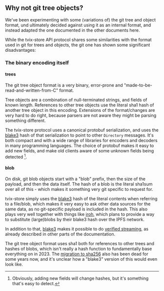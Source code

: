 ## Why not git tree objects?

We've been experimenting with some (variations of) the git tree and object
format, und ultimately decided against using it as an internal format, and
instead adapted the one documented in the other documents here.

While the tvix-store API protocol shares some similarities with the format used
in git for trees and objects, the git one has shown some significant
disadvantages:

### The binary encoding itself

#### trees
The git tree object format is a very binary, error-prone and
"made-to-be-read-and-written-from-C" format.

Tree objects are a combination of null-terminated strings, and fields of known
length. References to other tree objects use the literal sha1 hash of another
tree object in this encoding.
Extensions of the format/changes are very hard to do right, because parsers are
not aware they might be parsing something different.

The tvix-store protocol uses a canonical protobuf serialization, and uses
the [blake3][blake3] hash of that serialization to point to other `Directory`
messages.
It's both compact and with a wide range of libraries for encoders and decoders
in many programming languages.
The choice of protobuf makes it easy to add new fields, and make old clients
aware of some unknown fields being detected [^adding-fields].

#### blob
On disk, git blob objects start with a "blob" prefix, then the size of the
payload, and then the data itself. The hash of a blob is the literal sha1sum
over all of this - which makes it something very git specific to request for.

tvix-store simply uses the [blake3][blake3] hash of the literal contents
when referring to a file/blob, which makes it very easy to ask other data
sources for the same data, as no git-specific payload is included in the hash.
This also plays very well together with things like [iroh][iroh-discussion],
which plans to provide a way to substitute (large)blobs by their blake3 hash
over the IPFS network.

In addition to that, [blake3][blake3] makes it possible to do
[verified streaming][bao], as already described in other parts of the
documentation.

The git tree object format uses sha1 both for references to other trees and
hashes of blobs, which isn't really a hash function to fundamentally base
everything on in 2023.
The [migration to sha256][git-sha256] also has been dead for some years now,
and it's unclear how a "blake3" version of this would even look like.

[bao]: https://github.com/oconnor663/bao
[blake3]: https://github.com/BLAKE3-team/BLAKE3
[git-sha256]: https://git-scm.com/docs/hash-function-transition/
[iroh-discussion]: https://github.com/n0-computer/iroh/discussions/707#discussioncomment-5070197
[^adding-fields]: Obviously, adding new fields will change hashes, but it's something that's easy to detect.